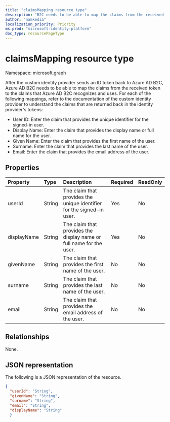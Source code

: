 ```yaml
---
title: "claimsMapping resource type"
description: "B2C needs to be able to map the claims from the received token to the claims that Azure AD B2C recognizes and uses."
author: "namkedia"
localization_priority: Priority
ms.prod: "microsoft-identity-platform"
doc_type: resourcePageType
---
```


# claimsMapping resource type

Namespace: microsoft.graph

After the custom identity provider sends an ID token back to Azure AD B2C, Azure AD B2C needs to be able to map the claims from the received token to the claims that Azure AD B2C recognizes and uses. For each of the following mappings, refer to the documentation of the custom identity provider to understand the claims that are returned back in the identity provider's tokens:

* User ID: Enter the claim that provides the unique identifier for the signed-in user.
* Display Name: Enter the claim that provides the display name or full name for the user.
* Given Name: Enter the claim that provides the first name of the user.
* Surname: Enter the claim that provides the last name of the user.
* Email: Enter the claim that provides the email address of the user.

## Properties
|Property|Type|Description|Required|ReadOnly|
|:-------|:---|:----------|:-------|:------|
|userId|String|The claim that provides the unique identifier for the signed-in user.|Yes|No|
|displayName|String|The claim that provides the display name or full name for the user.|Yes|No|
|givenName|String|The claim that provides the first name of the user.|No|No|
|surname|String|The claim that provides the last name of the user.|No|No|
|email|String|The claim that provides the email address of the user.|No|No|

## Relationships
None.

## JSON representation
The following is a JSON representation of the resource.
<!-- {
  "blockType": "resource",
  "@odata.type": "microsoft.graph.claimsMapping"
}
-->

``` json
{
  "userId": "String",
  "givenName": "String",
  "surname": "String",
  "email": "String",
  "displayName": "String"
  }
```